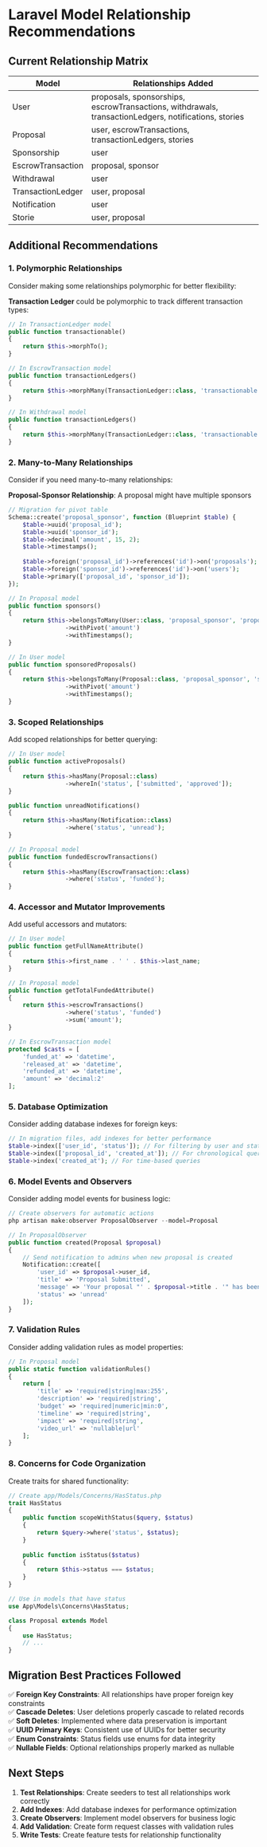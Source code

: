 # Laravel Model Relationship Recommendations

## Current Relationship Matrix

| Model | Relationships Added |
|-------|-------------------|
| User | proposals, sponsorships, escrowTransactions, withdrawals, transactionLedgers, notifications, stories |
| Proposal | user, escrowTransactions, transactionLedgers, stories |
| Sponsorship | user |
| EscrowTransaction | proposal, sponsor |
| Withdrawal | user |
| TransactionLedger | user, proposal |
| Notification | user |
| Storie | user, proposal |

## Additional Recommendations

### 1. Polymorphic Relationships
Consider making some relationships polymorphic for better flexibility:

**Transaction Ledger** could be polymorphic to track different transaction types:
```php
// In TransactionLedger model
public function transactionable()
{
    return $this->morphTo();
}

// In EscrowTransaction model  
public function transactionLedgers()
{
    return $this->morphMany(TransactionLedger::class, 'transactionable');
}

// In Withdrawal model
public function transactionLedgers()
{
    return $this->morphMany(TransactionLedger::class, 'transactionable');
}
```

### 2. Many-to-Many Relationships
Consider if you need many-to-many relationships:

**Proposal-Sponsor Relationship**: A proposal might have multiple sponsors
```php
// Migration for pivot table
Schema::create('proposal_sponsor', function (Blueprint $table) {
    $table->uuid('proposal_id');
    $table->uuid('sponsor_id');
    $table->decimal('amount', 15, 2);
    $table->timestamps();
    
    $table->foreign('proposal_id')->references('id')->on('proposals');
    $table->foreign('sponsor_id')->references('id')->on('users');
    $table->primary(['proposal_id', 'sponsor_id']);
});

// In Proposal model
public function sponsors()
{
    return $this->belongsToMany(User::class, 'proposal_sponsor', 'proposal_id', 'sponsor_id')
                ->withPivot('amount')
                ->withTimestamps();
}

// In User model  
public function sponsoredProposals()
{
    return $this->belongsToMany(Proposal::class, 'proposal_sponsor', 'sponsor_id', 'proposal_id')
                ->withPivot('amount')
                ->withTimestamps();
}
```

### 3. Scoped Relationships
Add scoped relationships for better querying:

```php
// In User model
public function activeProposals()
{
    return $this->hasMany(Proposal::class)
                ->whereIn('status', ['submitted', 'approved']);
}

public function unreadNotifications()
{
    return $this->hasMany(Notification::class)
                ->where('status', 'unread');
}

// In Proposal model
public function fundedEscrowTransactions()
{
    return $this->hasMany(EscrowTransaction::class)
                ->where('status', 'funded');
}
```

### 4. Accessor and Mutator Improvements
Add useful accessors and mutators:

```php
// In User model
public function getFullNameAttribute()
{
    return $this->first_name . ' ' . $this->last_name;
}

// In Proposal model
public function getTotalFundedAttribute()
{
    return $this->escrowTransactions()
                ->where('status', 'funded')
                ->sum('amount');
}

// In EscrowTransaction model
protected $casts = [
    'funded_at' => 'datetime',
    'released_at' => 'datetime', 
    'refunded_at' => 'datetime',
    'amount' => 'decimal:2'
];
```

### 5. Database Optimization
Consider adding database indexes for foreign keys:

```php
// In migration files, add indexes for better performance
$table->index(['user_id', 'status']); // For filtering by user and status
$table->index(['proposal_id', 'created_at']); // For chronological queries
$table->index('created_at'); // For time-based queries
```

### 6. Model Events and Observers
Consider adding model events for business logic:

```php
// Create observers for automatic actions
php artisan make:observer ProposalObserver --model=Proposal

// In ProposalObserver
public function created(Proposal $proposal)
{
    // Send notification to admins when new proposal is created
    Notification::create([
        'user_id' => $proposal->user_id,
        'title' => 'Proposal Submitted',
        'message' => 'Your proposal "' . $proposal->title . '" has been submitted for review.',
        'status' => 'unread'
    ]);
}
```

### 7. Validation Rules
Consider adding validation rules as model properties:

```php
// In Proposal model
public static function validationRules()
{
    return [
        'title' => 'required|string|max:255',
        'description' => 'required|string',
        'budget' => 'required|numeric|min:0',
        'timeline' => 'required|string',
        'impact' => 'required|string',
        'video_url' => 'nullable|url'
    ];
}
```

### 8. Concerns for Code Organization
Create traits for shared functionality:

```php
// Create app/Models/Concerns/HasStatus.php
trait HasStatus
{
    public function scopeWithStatus($query, $status)
    {
        return $query->where('status', $status);
    }
    
    public function isStatus($status)
    {
        return $this->status === $status;
    }
}

// Use in models that have status
use App\Models\Concerns\HasStatus;

class Proposal extends Model
{
    use HasStatus;
    // ...
}
```

## Migration Best Practices Followed

✅ **Foreign Key Constraints**: All relationships have proper foreign key constraints  
✅ **Cascade Deletes**: User deletions properly cascade to related records  
✅ **Soft Deletes**: Implemented where data preservation is important  
✅ **UUID Primary Keys**: Consistent use of UUIDs for better security  
✅ **Enum Constraints**: Status fields use enums for data integrity  
✅ **Nullable Fields**: Optional relationships properly marked as nullable  

## Next Steps

1. **Test Relationships**: Create seeders to test all relationships work correctly
2. **Add Indexes**: Add database indexes for performance optimization  
3. **Create Observers**: Implement model observers for business logic
4. **Add Validation**: Create form request classes with validation rules
5. **Write Tests**: Create feature tests for relationship functionality
